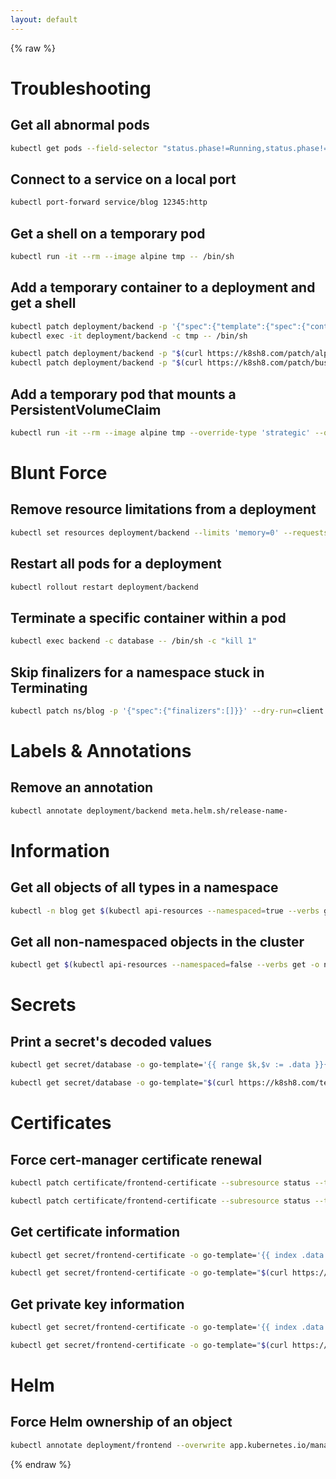 ```yaml
---
layout: default
---
```


{% raw %}

# Troubleshooting

## Get all abnormal pods

```sh
kubectl get pods --field-selector "status.phase!=Running,status.phase!=Succeeded"
```

## Connect to a service on a local port

```sh
kubectl port-forward service/blog 12345:http
```

## Get a shell on a temporary pod

```sh
kubectl run -it --rm --image alpine tmp -- /bin/sh
```

## Add a temporary container to a deployment and get a shell

```sh
kubectl patch deployment/backend -p '{"spec":{"template":{"spec":{"containers":[{"name":"tmp","image":"alpine","std-in":true,"tty":true}]}}}}'
kubectl exec -it deployment/backend -c tmp -- /bin/sh
```

```sh
kubectl patch deployment/backend -p "$(curl https://k8sh8.com/patch/alpine)"
kubectl patch deployment/backend -p "$(curl https://k8sh8.com/patch/busybox)"
```

## Add a temporary pod that mounts a PersistentVolumeClaim

```sh
kubectl run -it --rm --image alpine tmp --override-type 'strategic' --overrides '{"spec":{"containers":[{"name":"tmp","volumeMounts":[{"name":"v","mountPath":"/mnt"}]}],"volumes":[{"name":"v","persistentVolumeClaim":{"claimName":"database"}}]}}' -- /bin/sh
```

# Blunt Force

## Remove resource limitations from a deployment

```sh
kubectl set resources deployment/backend --limits 'memory=0' --requests 'memory=0'
```

## Restart all pods for a deployment

```sh
kubectl rollout restart deployment/backend
```

## Terminate a specific container within a pod

```sh
kubectl exec backend -c database -- /bin/sh -c "kill 1"
```

## Skip finalizers for a namespace stuck in Terminating

```sh
kubectl patch ns/blog -p '{"spec":{"finalizers":[]}}' --dry-run=client -o json | kubectl replace --raw "/api/v1/namespaces/blog/finalize" -f -
```

# Labels & Annotations

## Remove an annotation

```sh
kubectl annotate deployment/backend meta.helm.sh/release-name-
```

# Information

## Get all objects of all types in a namespace

```sh
kubectl -n blog get $(kubectl api-resources --namespaced=true --verbs get -o name | tr '\n' ',')pods
```

## Get all non-namespaced objects in the cluster

```sh
kubectl get $(kubectl api-resources --namespaced=false --verbs get -o name | tr '\n' ',')nodes
```

# Secrets

## Print a secret's decoded values

```sh
kubectl get secret/database -o go-template='{{ range $k,$v := .data }}{{ $k }}: {{ $v | base64decode }}{{ "\n" }}{{ end }}'
```

```sh
kubectl get secret/database -o go-template="$(curl https://k8sh8.com/template/secret)"
```

# Certificates

## Force cert-manager certificate renewal

```sh
kubectl patch certificate/frontend-certificate --subresource status --type merge -p '{"status":{"conditions":[{"type":"Issuing","status":"True"}]}}'
```

```sh
kubectl patch certificate/frontend-certificate --subresource status --type merge -p "$(curl https://k8sh8.com/patch/renew)"
```

## Get certificate information

```sh
kubectl get secret/frontend-certificate -o go-template='{{ index .data "tls.crt" | base64decode }}' | openssl x509 -text
```

```sh
kubectl get secret/frontend-certificate -o go-template="$(curl https://k8sh8.com/template/cert)" | openssl x509 -text
```

## Get private key information

```sh
kubectl get secret/frontend-certificate -o go-template='{{ index .data "tls.key" | base64decode }}' | openssl rsa -text
```

```sh
kubectl get secret/frontend-certificate -o go-template="$(curl https://k8sh8.com/template/key)" | openssl rsa -text
```

# Helm

## Force Helm ownership of an object

```sh
kubectl annotate deployment/frontend --overwrite app.kubernetes.io/managed-by=Helm meta.helm.sh/release-name=blog meta.helm.sh/release-namespace=blog
```

{% endraw  %}
